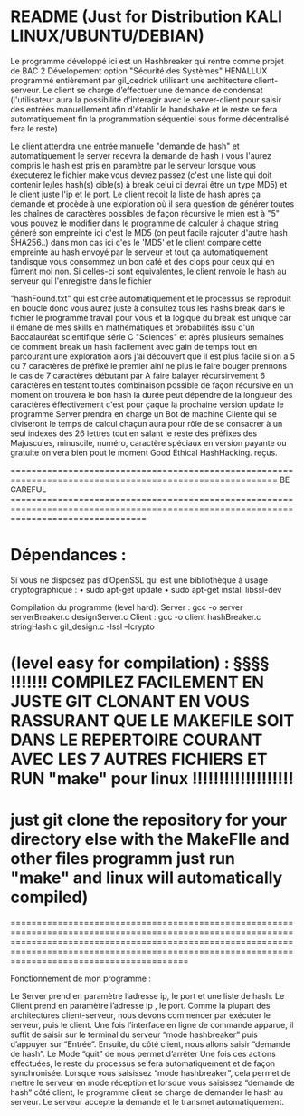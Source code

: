 # README (Just for Distribution KALI LINUX/UBUNTU/DEBIAN)

Le programme développé ici est un Hashbreaker qui rentre comme projet de BAC 2 Dévelopement option "Sécurité des Systèmes" HENALLUX programmé entièrement par gil_cedrick utilisant une architecture client-serveur. Le
client se charge d’effectuer une demande de condensat (l'utilisateur aura la possibilité d'interagir avec le server-client pour saisir des entrées manuellement afin d'établir le handshake et le reste se fera automatiquement fin la programmation séquentiel sous forme décentralisé fera le reste)

Le client attendra une entrée manuelle "demande de hash" et automatiquement le server recevra la demande de hash ( vous l'aurez compris le hash est pris en paramètre par le serveur lorsque vous éxecuterez le fichier make vous devrez passez <ip> <port> <list hash> (c'est une liste qui doit contenir le/les hash(s) cible(s) à break celui ci devrai être un type MD5) et le client juste l'ip et le port. Le client reçoit la liste de hash après ça demande et procède à une exploration où il sera question de générer toutes les chaînes de caractères possibles de façon récursive le mien est à "5" vous pouvez le modifier dans le programme de calculer à chaque string géneré son empreinte ici c'est le MD5 (on peut facile rajouter d'autre hash SHA256..) dans mon cas ici c'es le 'MD5' et le client compare cette empreinte au hash envoyé par le serveur et tout ça automatiquement tandisque vous consommez un bon café et des clops pour ceux qui en fûment moi non. Si celles-ci sont équivalentes, le client renvoie le hash au serveur qui l'enregistre dans le fichier 

"hashFound.txt" qui est crée automatiquement  et le processus se reproduit en boucle donc vous aurez juste à consultez tous les hashs break dans le fichier le programme travail pour vous et la logique du break est unique car il émane de mes skills en mathématiques et probabilités issu d'un Baccalauréat scientifique série C "Sciences" et après plusieurs semaines de comment break un hash facilement avec gain de temps tout en parcourant une exploration alors j'ai découvert que il est plus facile si on a 5 ou 7 caractères de préfixé le premier aini ne plus le faire bouger prennons le cas de 7 caractères débutant par A faire balayer récursirvement 6 caractères en testant toutes combinaison possible de façon récursive en un moment on trouvera le bon hash la durée peut dépendre de la longueur des caractères éffectivement c'est pour çaque la prochaine version update le programme Server prendra en charge un Bot de machine Cliente qui se diviseront le temps de calcul chaçun aura pour rôle de se consacrer à un seul indexes des 26 lettres tout en salant le reste des préfixes des Majuscules, minuscile, numéro, caractère spéciaux en version payante ou gratuite on vera bien pout le moment Good Ethical HashHacking. 
reçus.

========================================================================================================= BE CAREFUL ======================================================================================================================================
# Dépendances :

Si vous ne disposez pas d’OpenSSL qui est une bibliothèque à usage cryptographique :
    • sudo apt-get update
    • sudo apt-get install libssl-dev

Compilation du programme (level hard):
Server : gcc -o server serverBreaker.c designServer.c
Client : gcc -o client hashBreaker.c stringHash.c gil_design.c -lssl –lcrypto

# (level easy for compilation) : §§§§ !!!!!!!   COMPILEZ FACILEMENT EN JUSTE GIT CLONANT EN VOUS RASSURANT QUE LE MAKEFILE SOIT DANS LE REPERTOIRE COURANT AVEC LES 7 AUTRES FICHIERS ET RUN "make" pour linux !!!!!!!!!!!!!!!!!!!

# just git clone the repository for your directory else with the MakeFIle and other files programm just run "make" and linux will automatically compiled)

==========================================================================================================================================================================================================================================================

Fonctionnement de mon programme :

Le Server prend en paramètre l’adresse ip, le port et une liste de hash.
Le Client prend en paramètre l’adresse ip , le port.
Comme la plupart des architectures client-serveur, nous devons commencer par exécuter le serveur, puis le client.
Une fois l’interface en ligne de commande apparue, il suffit de saisir sur le terminal du serveur “mode hashbreaker” puis d’appuyer sur “Entrée”. Ensuite, du côté client, nous allons saisir “demande de hash”.
Le Mode “quit” de nous permet d’arrêter
Une fois ces actions effectuées, le reste du processus se fera automatiquement et de façon synchronisée. Lorsque vous saisissez “mode hashbreaker”, cela permet de mettre le serveur en mode réception et lorsque vous saisissez “demande de hash” côté client, le programme client se charge de demander le hash au serveur. Le serveur accepte la demande et le transmet automatiquement.

